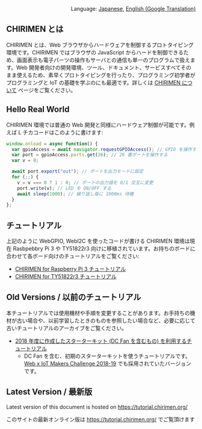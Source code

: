 <p align="right">Language: <a href="https://tutorial.chirimen.org">Japanese</a>, <a href="https://translate.google.com/translate?sl=ja&tl=en&u=https%3A%2F%2Ftutorial.chirimen.org">English (Google Translation)</a></p>

## CHIRIMEN とは

CHIRIMEN とは、Web ブラウザからハードウェアを制御するプロトタイピング環境です。CHIRIMEN ではブラウザの JavaScript からハードを制御できるため、画面表示も電子パーツの操作もサーバとの通信も単一のプログラムで扱えます。Web 開発者向けの開発環境、ツール、ドキュメント、サービスすべてそのまま使えるため、素早くプロトタイピングを行ったり、プログラミング初学者がプログラミングと IoT の基礎を学ぶのにも最適です。詳しくは [CHIRIMEN について](about.md) ページをご覧ください。

## Hello Real World

CHIRIMEN 環境では普通の Web 開発と同様にハードウェア制御が可能です。例えば L チカコードはこのように書けます:

```javascript
window.onload = async function() {
  var gpioAccess = await navigator.requestGPIOAccess(); // GPIO を操作する
  var port = gpioAccess.ports.get(26); // 26 番ポートを操作する
  var v = 0;

  await port.export("out"); // ポートを出力モードに設定
  for (;;) {
    v = v === 0 ? 1 : 0; // ポートの出力値を 0/1 交互に変更
    port.write(v); // LED を ON/OFF する
    await sleep(1000); // 繰り返し毎に 1000ms 待機
  }
};
```

## チュートリアル
上記のように WebGPIO, WebI2C を使ったコードが書ける CHIRIMEN 環境は現在 Rasbpebbry Pi 3 や TY51822r3 向けに移植されています。お持ちのボードに合わせて各ボード向けのチュートリアルをご覧ください:

- [CHIRIMEN for Raspberry Pi 3 チュートリアル](/raspi3/ja/readme.md)
- [CHIRIMEN for TY51822r3 チュートリアル](/ty51822r3/ja/readme.md)
<!-- I2C 対応完了したらコメント外してリストに加える:
- CHIRIMEN for microbit チュートリアル](/microbit/ja/readme.md)
  -->

## Old Versions / 以前のチュートリアル
本チュートリアルでは使用機材や手順を変更することがあります。お手持ちの機材が古い場合や、以前学習したときのものを参照したい場合など、必要に応じて古いチュートリアルのアーカイブをご覧ください。

- [2018 年度に作成したスターターキット (DC Fan を含むもの) を利用するチュートリアル](https://webiot-2018--tutorial-chirimen-org.netlify.com/)
  - DC Fan を含む、初期のスターターキットを使うチュートリアルです。[Web x IoT Makers Challenge 2018-19](https://webiotmakers.github.io/) でも採用されていたバージョンです。

<div class="hide-on-production">
  <!-- tutorial.chirimen.org では hide-on-production クラスの中は表示されない -->

  ## Latest Version / 最新版

  Latest version of this document is hosted on https://tutorial.chirimen.org/

  このサイトの最新オンライン版は https://tutorial.chirimen.org/ でご覧頂けます
</div>
